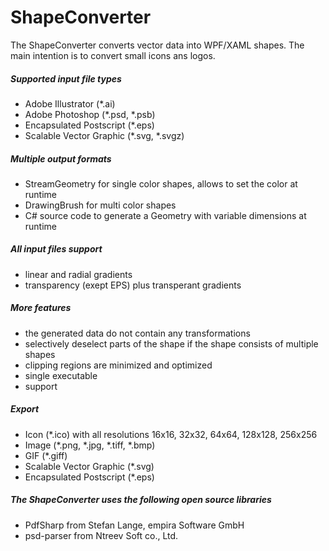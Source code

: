 # ShapeConverter
The ShapeConverter converts vector data into WPF/XAML shapes. The main intention is to convert small icons ans logos.

##### Supported input file types
* Adobe Illustrator (\*.ai)
* Adobe Photoshop (\*.psd, \*.psb)
* Encapsulated Postscript (\*.eps)
* Scalable Vector Graphic (\*.svg, \*.svgz)

##### Multiple output formats

* StreamGeometry for single color shapes, allows to set the color at runtime
* DrawingBrush for multi color shapes
* C# source code to generate a Geometry with variable dimensions at runtime

##### All input files support

* linear and radial gradients
* transparency (exept EPS) plus transperant gradients

##### More features

* the generated data do not contain any transformations
* selectively deselect parts of the shape if the shape consists of multiple shapes
* clipping regions are minimized and optimized
* single executable
* support

##### Export

* Icon (\*.ico) with all resolutions 16x16, 32x32, 64x64, 128x128, 256x256
* Image (\*.png, \*.jpg, \*.tiff, \*.bmp)
* GIF (\*.giff)
* Scalable Vector Graphic (\*.svg)
* Encapsulated Postscript (\*.eps)


##### The ShapeConverter uses the following open source libraries

* PdfSharp from Stefan Lange, empira Software GmbH
* psd-parser from Ntreev Soft co., Ltd.
